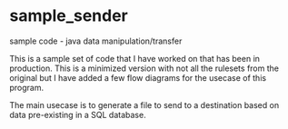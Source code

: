 # sample_sender
sample code - java data manipulation/transfer

This is a sample set of code that I have worked on that has been in production.  This is a minimized version with not all the rulesets from the
original but I have added a few flow diagrams for the usecase of this program.

The main usecase is to generate a file to send to a destination based on data pre-existing in a SQL database.
